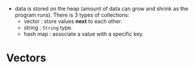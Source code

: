 - data is stored on the heap (amount of data can grow and shrink as the program runs). There is 3 types of collections:
    - vector : store values **next** to each other.
    - string : ```String``` type.
    - hash map : associate a value with a specific key.

# Vectors